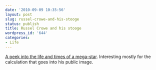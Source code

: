```yaml
---
date: '2010-09-09 10:35:56'
layout: post
slug: russel-crowe-and-his-stooge
status: publish
title: Russel Crowe and his stooge
wordpress_id: '644'
categories:
- Life
---
```


[A peek into the life and times of a mega-star](http://www.smh.com.au/news/national/when-i-was-russell-crowes-stooge/2006/06/06/1149359738242.html?page=fullpage).  Interesting mostly for the calculation that goes into his public image.
